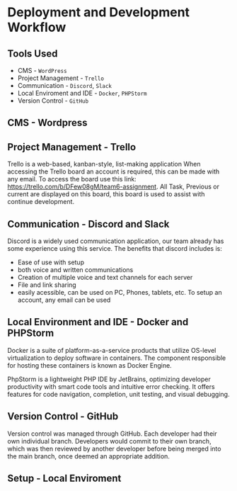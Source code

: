# Deployment and Development Workflow

## Tools Used
* CMS - `WordPress`
* Project Management - `Trello`
* Communication - `Discord`, `Slack`
* Local Enviroment and IDE - `Docker`, `PHPStorm`
* Version Control - `GitHub`

## CMS - Wordpress
## Project Management - Trello
Trello is a web-based, kanban-style, list-making application
When accessing the Trello board an account is required, this can be made with any email. To access the board use this link:
https://trello.com/b/DFew08gM/team6-assignment. All Task, Previous or current are displayed on this board, this board 
is used to assist with continue development.

## Communication - Discord and Slack
Discord is a widely used communication application, our team already has some experience using this service. The 
benefits that discord includes is:
- Ease of use with setup
- both voice and written communications
- Creation of multiple voice and text channels for each server
- File and link sharing
- easily acessible, can be used on PC, Phones, tablets, etc.
To setup an account, any email can be used

## Local Environment and IDE - Docker and PHPStorm
Docker is a suite of platform-as-a-service products that utilize OS-level virtualization to deploy software in containers. 
The component responsible for hosting these containers is known as Docker Engine.

PhpStorm is a lightweight PHP IDE by JetBrains, optimizing developer productivity with smart code tools and intuitive 
error checking. It offers features for code navigation, completion, unit testing, and visual debugging.
## Version Control - GitHub
Version control was managed through GitHub. Each developer had their own individual branch. Developers would commit to 
their own branch, which was then reviewed by another developer before being merged into the main branch, once deemed an
appropriate addition.

## Setup - Local Enviroment